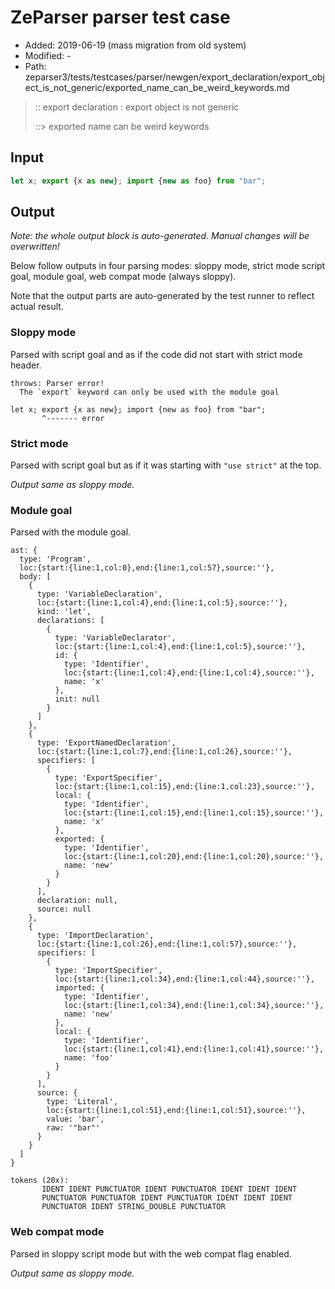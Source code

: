 # ZeParser parser test case

- Added: 2019-06-19 (mass migration from old system)
- Modified: -
- Path: zeparser3/tests/testcases/parser/newgen/export_declaration/export_object_is_not_generic/exported_name_can_be_weird_keywords.md

> :: export declaration : export object is not generic
>
> ::> exported name can be weird keywords

## Input

`````js
let x; export {x as new}; import {new as foo} from "bar";
`````

## Output

_Note: the whole output block is auto-generated. Manual changes will be overwritten!_

Below follow outputs in four parsing modes: sloppy mode, strict mode script goal, module goal, web compat mode (always sloppy).

Note that the output parts are auto-generated by the test runner to reflect actual result.

### Sloppy mode

Parsed with script goal and as if the code did not start with strict mode header.

`````
throws: Parser error!
  The `export` keyword can only be used with the module goal

let x; export {x as new}; import {new as foo} from "bar";
       ^------- error
`````

### Strict mode

Parsed with script goal but as if it was starting with `"use strict"` at the top.

_Output same as sloppy mode._

### Module goal

Parsed with the module goal.

`````
ast: {
  type: 'Program',
  loc:{start:{line:1,col:0},end:{line:1,col:57},source:''},
  body: [
    {
      type: 'VariableDeclaration',
      loc:{start:{line:1,col:4},end:{line:1,col:5},source:''},
      kind: 'let',
      declarations: [
        {
          type: 'VariableDeclarator',
          loc:{start:{line:1,col:4},end:{line:1,col:5},source:''},
          id: {
            type: 'Identifier',
            loc:{start:{line:1,col:4},end:{line:1,col:4},source:''},
            name: 'x'
          },
          init: null
        }
      ]
    },
    {
      type: 'ExportNamedDeclaration',
      loc:{start:{line:1,col:7},end:{line:1,col:26},source:''},
      specifiers: [
        {
          type: 'ExportSpecifier',
          loc:{start:{line:1,col:15},end:{line:1,col:23},source:''},
          local: {
            type: 'Identifier',
            loc:{start:{line:1,col:15},end:{line:1,col:15},source:''},
            name: 'x'
          },
          exported: {
            type: 'Identifier',
            loc:{start:{line:1,col:20},end:{line:1,col:20},source:''},
            name: 'new'
          }
        }
      ],
      declaration: null,
      source: null
    },
    {
      type: 'ImportDeclaration',
      loc:{start:{line:1,col:26},end:{line:1,col:57},source:''},
      specifiers: [
        {
          type: 'ImportSpecifier',
          loc:{start:{line:1,col:34},end:{line:1,col:44},source:''},
          imported: {
            type: 'Identifier',
            loc:{start:{line:1,col:34},end:{line:1,col:34},source:''},
            name: 'new'
          },
          local: {
            type: 'Identifier',
            loc:{start:{line:1,col:41},end:{line:1,col:41},source:''},
            name: 'foo'
          }
        }
      ],
      source: {
        type: 'Literal',
        loc:{start:{line:1,col:51},end:{line:1,col:51},source:''},
        value: 'bar',
        raw: '"bar"'
      }
    }
  ]
}

tokens (20x):
       IDENT IDENT PUNCTUATOR IDENT PUNCTUATOR IDENT IDENT IDENT
       PUNCTUATOR PUNCTUATOR IDENT PUNCTUATOR IDENT IDENT IDENT
       PUNCTUATOR IDENT STRING_DOUBLE PUNCTUATOR
`````


### Web compat mode

Parsed in sloppy script mode but with the web compat flag enabled.

_Output same as sloppy mode._
